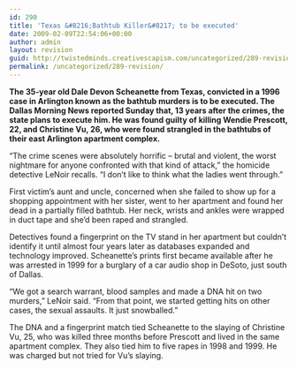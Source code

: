 ```yaml
---
id: 290
title: 'Texas &#8216;Bathtub Killer&#8217; to be executed'
date: 2009-02-09T22:54:06+00:00
author: admin
layout: revision
guid: http://twistedminds.creativescapism.com/uncategorized/289-revision/
permalink: /uncategorized/289-revision/
---
```

<p class="dropcap-first">
  <strong>The 35-year old Dale Devon Scheanette from Texas, convicted in a 1996 case in Arlington known as the bathtub murders is to be executed. The Dallas Morning News reported Sunday that, 13 years after the crimes, the state plans to execute him. He was found guilty of killing Wendie Prescott, 22, and Christine Vu, 26, who were found strangled in the bathtubs of their east Arlington apartment complex.</strong>
</p>

&#8220;The crime scenes were absolutely horrific &#8211; brutal and violent, the worst nightmare for anyone confronted with that kind of attack,&#8221; the homicide detective LeNoir recalls. &#8220;I don&#8217;t like to think what the ladies went through.&#8221; 

First victim&#8217;s aunt and uncle, concerned when she failed to show up for a shopping appointment with her sister, went to her apartment and found her dead in a partially filled bathtub. Her neck, wrists and ankles were wrapped in duct tape and she&#8217;d been raped and strangled.

Detectives found a fingerprint on the TV stand in her apartment but couldn&#8217;t identify it until almost four years later as databases expanded and technology improved. Scheanette&#8217;s prints first became available after he was arrested in 1999 for a burglary of a car audio shop in DeSoto, just south of Dallas.

&#8220;We got a search warrant, blood samples and made a DNA hit on two murders,&#8221; LeNoir said. &#8220;From that point, we started getting hits on other cases, the sexual assaults. It just snowballed.&#8221;

The DNA and a fingerprint match tied Scheanette to the slaying of Christine Vu, 25, who was killed three months before Prescott and lived in the same apartment complex. They also tied him to five rapes in 1998 and 1999. He was charged but not tried for Vu&#8217;s slaying.